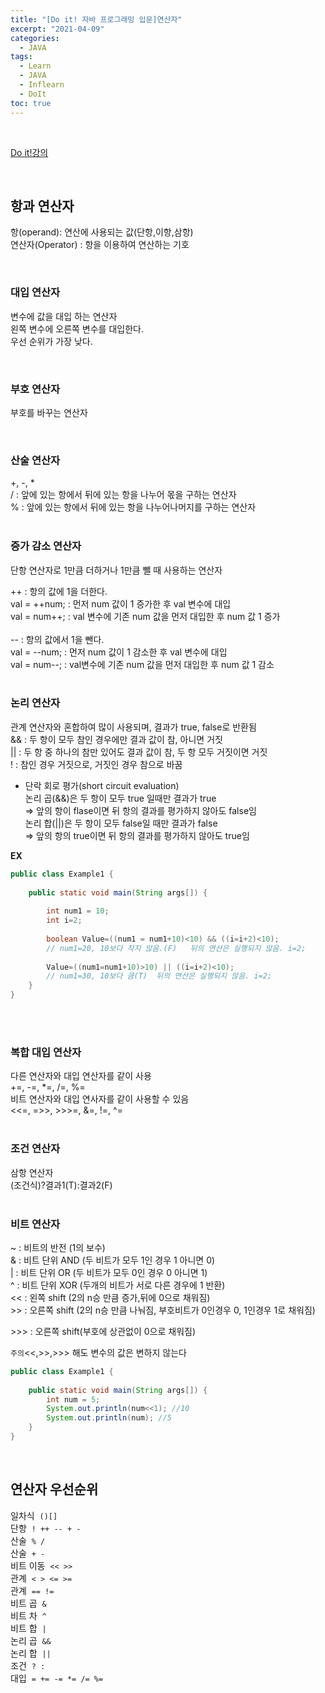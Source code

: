```yaml
---
title: "[Do it! 자바 프로그래밍 입문]연산자"
excerpt: "2021-04-09"
categories: 
  - JAVA
tags: 
  - Learn
  - JAVA
  - Inflearn
  - DoIt
toc: true
---
```


<br>

[Do it!강의](https://www.inflearn.com/course/%EC%9E%90%EB%B0%94-%ED%94%84%EB%A1%9C%EA%B7%B8%EB%9E%98%EB%B0%8D-%EC%9E%85%EB%AC%B8/dashboard)

<br>


## 항과 연산자
항(operand): 연산에 사용되는 값(단항,이항,삼항)<br>
연산자(Operator) : 항을 이용하여 연산하는 기호<br>

<br>


### 대입 연산자
변수에 값을 대입 하는 연산자<br>
왼쪽 변수에 오른쪽 변수를 대입한다.<br>
우선 순위가 가장 낮다.<br>


<br>

### 부호 연산자
부호를 바꾸는 연산자<br>

<br>

### 산술 연산자
+, -, * <br>
/ : 앞에 있는 항에서 뒤에 있는 항을 나누어 몫을 구하는 연산자<br>
% : 앞에 있는 항에서 뒤에 있는 항을 나누어나머지를 구하는 연산자<br>
<br>

### 증가 감소 연산자
단항 연산자로 1만큼 더하거나 1만큼 뺄 때 사용하는 연산자<br>

++ : 항의 값에 1을 더한다.<br>
val = ++num; : 먼저 num 값이 1 증가한 후 val 변수에 대입<br>
val = num++; : val 변수에 기존 num 값을 먼저 대입한 후 num 값 1 증가<br><br>
-- : 항의 값에서 1을 뺀다.<br>
val = --num; : 먼저 num 값이 1 감소한 후 val 변수에 대입<br>
val = num--; : val변수에 기존 num 값을 먼저 대입한 후 num 값 1 감소<br><br>

### 논리 연산자
관계 연산자와 혼합하여 많이 사용되며, 결과가 true, false로 반환됨<br>
&& : 두 항이 모두 참인 경우에만 결과 값이 참, 아니면 거짓 <br>
|| : 두 항 중 하나의 참만 있어도 결과 값이 참, 두 항 모두 거짓이면 거짓<br>
!   : 참인 경우 거짓으로, 거짓인 경우 참으로 바꿈<br>
- 단락 회로 평가(short circuit evaluation)<br>
논리 곱(&&)은 두 항이 모두 true 일때만 결과가 true<br>
=> 앞의 항이 flase이면 뒤 항의 결과를 평가하지 않아도 false임<br>
논리 합(||)은 두 항이 모두 false일 때만 결과가 false<br>
=> 앞의 항의 true이면 뒤 항의 결과를 평가하지 않아도 true임<br>

**EX**

```java
public class Example1 {
	
	public static void main(String args[]) {
		
		int num1 = 10;
		int i=2;
		
		boolean Value=((num1 = num1+10)<10) && ((i=i+2)<10);
		// num1=20, 10보다 작지 않음.(F)   뒤의 연산은 실행되지 않음. i=2;
		
		Value=((num1=num1+10)>10) || ((i=i+2)<10);
		// num1=30, 10보다 큼(T)  뒤의 연산은 실행되지 않음. i=2;
	}
}
```

<br><br>

### 복합 대입 연산자
다른 연산자와 대입 연산자를 같이 사용<br>
+=, -=, *=, /=, %= <br>
비트 연산자와 대입 연사자를 같이 사용할 수 있음<br>
<<=, =>>, >>>=, &=, !=, ^=
<br><br>

### 조건 연산자
삼항 연산자<br>
(조건식)?결과1(T):결과2(F)
<br><br>

### 비트 연산자
~ : 비트의 반전 (1의 보수)<br>
& : 비트 단위 AND (두 비트가 모두 1인 경우 1 아니면 0)<br>
| : 비트 단위 OR (두 비트가 모두 0인 경우 0 아니면 1)<br>
^ : 비트 단위 XOR (두개의 비트가 서로 다른 경우에 1 반환)<br>
<< : 왼쪽 shift (2의 n승 만큼 증가,뒤에 0으로 채워짐)<br>
\>> : 오른쪽 shift (2의 n승 만큼 나눠짐, 부호비트가 0인경우 0, 1인경우 1로 채워짐)<br>

\>>> : 오른쪽 shift(부호에 상관없이 0으로 채워짐)<br>

`주의`<<,>>,\>>> 해도 변수의 값은 변하지 않는다<br>

```java
public class Example1 {
	
	public static void main(String args[]) {
		int num = 5;
		System.out.println(num<<1); //10
		System.out.println(num); //5
	}
}
```

<br>

## 연산자 우선순위
일차식&nbsp; `()[]`<br>
단항&nbsp; `! ++ -- + -`<br>
산술&nbsp; `% /`<br>
산술&nbsp; `+ -`<br>
비트 이동&nbsp; `<< >>`<br>
관계&nbsp; `< > <= >=`<br>
관계&nbsp; `== !=`<br>
비트 곱&nbsp; `&`<br>
비트 차&nbsp; `^`<br>
비트 합&nbsp; `|`<br>
논리 곱&nbsp; `&&`<br>
논리 합&nbsp; `||`<br>
조건&nbsp; `? :`<br>
대입&nbsp; `= += -= *= /= %=`

<br><br>



